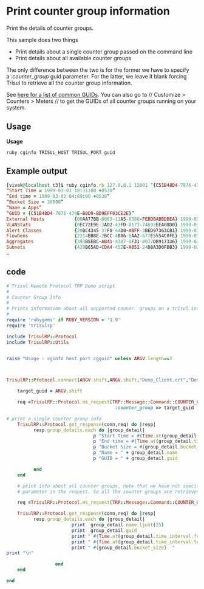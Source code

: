 # Print counter group information

Print the details of counter groups.

This sample does two things

- Print details about a single counter group passed on the command line
- Print details about all available counter groups

The only difference between the two is for the former we have to specify a *:counter_group* guid parameter. For the latter, we leave it blank forcing Trisul to retrieve all the counter group information.

See [here for a list of common GUIDs](/docs/ref/guid.md). You can also go to // Customize > Counters > Meters // to get the GUIDs of all counter groups running on your system.



## Usage

**Usage**

`ruby cginfo TRISUL_HOST TRISUL_PORT guid`



## Example output

```ruby
[vivek@localhost t3]$ ruby cginfo.rb 127.0.0.1 12001 ‘{C51B48D4-7876-479E-B0D9-BD9EFF03CE2E}’
“Start Time = 1999-03-01 18:31:00 +0530”
“End time = 1999-03-02 04:09:00 +0530”
“Bucket Size = 30000”
“Name = Apps”
“GUID = {C51B48D4-7876-479E-B0D9-BD9EFF03CE2E}”
External Hosts           {00AA77BB-0063-11A5-8380-FEBDBABBDBEA} 1999-03-01 18:31:00 +0530   1999-03-02 04:09:00 +0530   30000
VLANStats                {0EC72E9E-3AD2-43FD-8173-74693EEA08D0} 1999-03-01 18:31:00 +0530   1999-03-02 04:09:00 +0530   30000
Alert Classes            {20BC4345-37F0-44D0-ABFF-3BED97363CB1} 1999-03-01 18:31:00 +0530   1999-03-02 04:09:00 +0530   300000
FlowGens                 {2314BB8E-2BCC-4B86-8AA2-677E5554C0FE} 1999-03-01 18:31:00 +0530   1999-03-02 04:09:00 +0530   30000
Aggregates               {393B5EBC-AB41-4387-8F31-8077DB917336} 1999-03-01 18:31:00 +0530   1999-03-02 04:09:00 +0530   30000
Subnets                  {429B65AD-CDA4-452E-A852-24D8A3D0FBB3} 1999-03-01 18:31:00 +0530   1999-03-02 04:09:00 +0530   30000
…
```



## code

```ruby
# Trisul Remote Protocol TRP Demo script
#
# Counter Group Info
#
# Prints information about all supported couner  groups on a trisul instance
#
require 'rubygems' if RUBY_VERSION < '1.9'
require 'trisulrp'

include TrisulRP::Protocol
include TrisulRP::Utils


raise "Usage : cginfo host port cgguid" unless ARGV.length==3



TrisulRP::Protocol.connect(ARGV.shift,ARGV.shift,"Demo_Client.crt","Demo_Client.key") do |conn|

    target_guid = ARGV.shift

    req =TrisulRP::Protocol.mk_request(TRP::Message::Command::COUNTER_GROUP_INFO_REQUEST,
                                        :counter_group => target_guid )

# print a single counter group info
    TrisulRP::Protocol.get_response(conn,req) do |resp|
          resp.group_details.each do |group_detail|
                                p "Start Time = #{Time.at(group_detail.time_interval.from.tv_sec)}"
                                p "End time = #{Time.at(group_detail.time_interval.to.tv_sec)}"
                                p "Bucket Size = #{group_detail.bucket_size}"
                                p "Name = " + group_detail.name
                                p "GUID = " + group_detail.guid

          end
    end

    # print info about all counter groups, note that we have not specified the counter_group
    # parameter in the request. So all the counter groups are retrieved.

    req =TrisulRP::Protocol.mk_request(TRP::Message::Command::COUNTER_GROUP_INFO_REQUEST)

    TrisulRP::Protocol.get_response(conn,req) do |resp|
          resp.group_details.each do |group_detail|
                        print  group_detail.name.ljust(25)
                        print  group_detail.guid
                        print " #{Time.at(group_detail.time_interval.from.tv_sec)}  "
                        print " #{Time.at(group_detail.time_interval.to.tv_sec)}  "
                        print " #{group_detail.bucket_size}  "
print "\n"

                  end
    end

end
```
